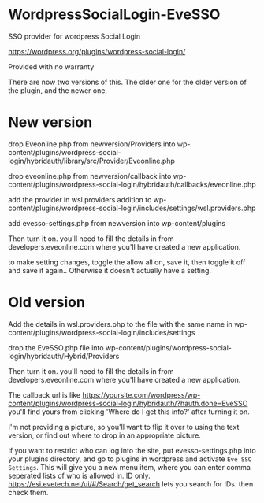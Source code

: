 WordpressSocialLogin-EveSSO
===========================

SSO provider for wordpress Social Login

https://wordpress.org/plugins/wordpress-social-login/

Provided with no warranty


There are now two versions of this. The older one for the older version of the plugin, and the newer one.

New version
===========
drop Eveonline.php  from newversion/Providers into wp-content/plugins/wordpress-social-login/hybridauth/library/src/Provider/Eveonline.php

drop eveonline.php from newversion/callback into wp-content/plugins/wordpress-social-login/hybridauth/callbacks/eveonline.php

add the provider in wsl.providers addition to wp-content/plugins/wordpress-social-login/includes/settings/wsl.providers.php

add evesso-settings.php from newversion into wp-content/plugins

Then turn it on. you'll need to fill the details in from developers.eveonline.com where you'll have created a new application.

to make setting changes, toggle the allow all on, save it, then toggle it off and save it again.. Otherwise it doesn't actually have a setting. 




Old version
===========

Add the details in wsl.providers.php to the file with the same name in wp-content/plugins/wordpress-social-login/includes/settings

drop the EveSSO.php file into wp-content/plugins/wordpress-social-login/hybridauth/Hybrid/Providers

Then turn it on. you'll need to fill the details in from developers.eveonline.com where you'll have created a new application.

The callback url is like https://yoursite.com/wordpress/wp-content/plugins/wordpress-social-login/hybridauth/?hauth.done=EveSSO 
you'll find yours from clicking 'Where do I get this info?' after turning it on.

I'm not providing a picture, so you'll want to flip it over to using the text version, or find out where to drop in an appropriate picture.


If you want to restrict who can log into the site, put evesso-settings.php into your plugins directory, and go to plugins in wordpress and activate `Eve SSO Settings`. This will give you a new menu item, where you can enter comma seperated lists of who is allowed in. ID only. https://esi.evetech.net/ui/#/Search/get_search lets you search for IDs. then check them.
